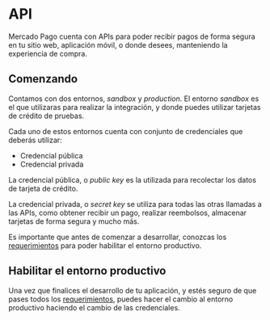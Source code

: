 # API

Mercado Pago cuenta con APIs para poder recibir pagos de forma segura en tu sitio web, aplicación móvil, o donde desees, manteniendo la experiencia de compra.

## Comenzando

Contamos con dos entornos, _sandbox_ y _production_. El entorno _sandbox_ es el que utilizaras para realizar la integración, y donde puedes utilizar tarjetas de crédito de pruebas.

Cada uno de estos entornos cuenta con conjunto de credenciales que deberás utilizar:

* Credencial pública
* Credencial privada

La credencial pública, o _public key_ es la utilizada para recolectar los datos de tarjeta de crédito.

La credencial privada, o _secret key_ se utiliza para todas las otras llamadas a las APIs, como obtener recibir un pago, realizar reembolsos, almacenar tarjetas de forma segura y mucho más.

Es importante que antes de comenzar a desarrollar, conozcas los [requerimientos][1] para poder habilitar el entorno productivo.


## Habilitar el entorno productivo

Una vez que finalices el desarrollo de tu aplicación, y estés seguro de que pases todos los [requerimientos][1], puedes hacer el cambio al entorno productivo haciendo el cambio de las credenciales.


[1]: (http://mercadopago.com)